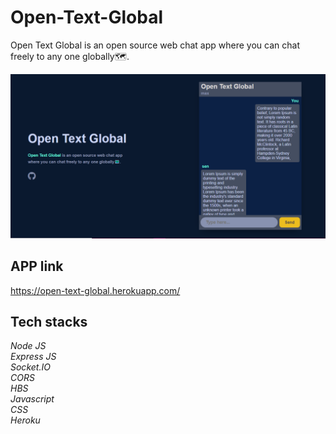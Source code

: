 # Open-Text-Global
Open Text Global is an open source web chat app where you can chat freely to any one globally🗺️.

![alt text](https://github.com/ENIGMA-exe/Open-Text-Global/blob/main/Screenshot%20(43).png?raw=true)

## APP link
https://open-text-global.herokuapp.com/  <br/>

## Tech stacks
*Node JS* <br/>
*Express JS* <br/>
*Socket.IO* <br/>
*CORS* <br/>
*HBS* <br/>
*Javascript* <br/>
*CSS* <br/>
*Heroku* <br/>

